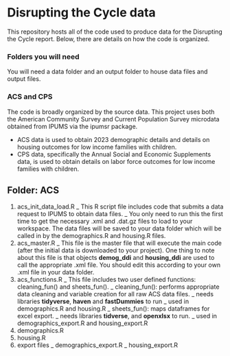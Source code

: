 # Disrupting the Cycle data
This repository hosts all of the code used to produce data for the Disrupting the Cycle report. Below, there are details on how the code is organized.

### Folders you will need
You will need a data folder and an output folder to house data files and output files.

### ACS and CPS
The code is broadly organized by the source data. This project uses both the American Community Survey and Current Population Survey microdata obtained from IPUMS via the ipumsr package.
* ACS data is used to obtain 2023 demographic details and details on housing outcomes for low income families with children.
* CPS data, specifically the Annual Social and Economic Supplements data, is used to obtain details on labor force outcomes for low income families with children.

## Folder: ACS
1. acs_init_data_load.R
   _ This R script file includes code that submits a data request to IPUMS to obtain data files.
   _ You only need to run this the first time to get the necessary .xml and .dat.gz files to load to your workspace. The data files will be saved to your data folder which will be called in by the demographics.R and housing.R files. 
2. acs_master.R
   _ This file is the master file that will execute the main code (after the initial data is downloaded to your project). One thing to note about this file is that objects **demog_ddi** and **housing_ddi** are used to call the appropriate .xml file. You should edit this according to your own .xml file in your data folder.  
3. acs_functions.R
   _ This file includes two user defined functions: cleaning_fun() and sheets_fun().
    _ cleaning_fun(): performs appropriate data cleaning and variable creation for all raw ACS data files.
     _ needs libraries **tidyverse**, **haven** and **fastDummies** to run
     _ used in demographics.R and housing.R
    _ sheets_fun(): maps dataframes for excel export.
     _ needs libraries **tidverse**, and **openxlsx** to run.
     _ used in demographics_export.R and housing_export.R
4. demographics.R
7. housing.R
8. export files
   _ demographics_export.R
   _ housing_export.R
